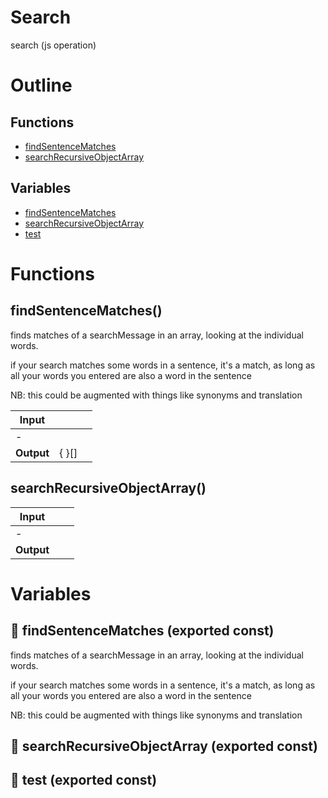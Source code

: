 # Search

search (js operation)



# Outline

## Functions

- [findSentenceMatches](#findSentenceMatches)
- [searchRecursiveObjectArray](#searchRecursiveObjectArray)

## Variables

- [findSentenceMatches](#findsentencematches)
- [searchRecursiveObjectArray](#searchrecursiveobjectarray)
- [test](#test)



# Functions

## findSentenceMatches()

finds matches of a searchMessage in an array, looking at the individual words.

if your search matches some words in a sentence, it's a match, as long as all your words you entered are also a word in the sentence

NB: this could be augmented with things like synonyms and translation


| Input      |    |    |
| ---------- | -- | -- |
| - | | |
| **Output** | {  }[]   |    |



## searchRecursiveObjectArray()

| Input      |    |    |
| ---------- | -- | -- |
| - | | |
| **Output** |    |    |


# Variables

## 📄 findSentenceMatches (exported const)

finds matches of a searchMessage in an array, looking at the individual words.

if your search matches some words in a sentence, it's a match, as long as all your words you entered are also a word in the sentence

NB: this could be augmented with things like synonyms and translation


## 📄 searchRecursiveObjectArray (exported const)

## 📄 test (exported const)

